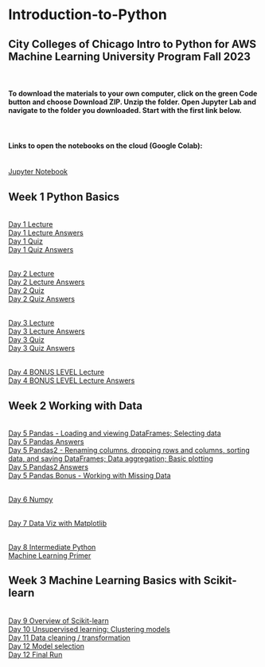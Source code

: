 # Introduction-to-Python
## City Colleges of Chicago Intro to Python for AWS Machine Learning University Program Fall 2023

#### <br><br>To download the materials to your own computer, click on the green Code button and choose Download ZIP. Unzip the folder. Open Jupyter Lab and navigate to the folder you downloaded. Start with the first link below. 
#### <br><br>Links to open the notebooks on the cloud (Google Colab):

<br>[Jupyter Notebook](https://colab.research.google.com/github/Milan-Chicago/Introduction-to-Python/blob/main/Day%201/MLU-JUPYTER-LAB/MLU-JUPYTER-LAB.ipynb)

## Week 1 Python Basics

<br>[Day 1 Lecture](https://colab.research.google.com/github/Milan-Chicago/Introduction-to-Python/blob/main/Day%201/day1Lecture.ipynb)
<br>[Day 1 Lecture Answers](https://colab.research.google.com/github/Milan-Chicago/Introduction-to-Python/blob/main/Day%201/day1Quiz-answers.ipynb)
<br>[Day 1 Quiz](https://colab.research.google.com/github/Milan-Chicago/Introduction-to-Python/blob/main/Day%201/day1Quiz.ipynb)
<br>[Day 1 Quiz Answers](https://colab.research.google.com/github/Milan-Chicago/Introduction-to-Python/blob/main/Day%201/day1Quiz-answers.ipynb)

<br>[Day 2 Lecture](https://colab.research.google.com/github/Milan-Chicago/Introduction-to-Python/blob/main/Day%202/day2Lecture.ipynb)
<br>[Day 2 Lecture Answers](https://colab.research.google.com/github/Milan-Chicago/Introduction-to-Python/blob/main/Day%202/day2Lecture-answers.ipynb)
<br>[Day 2 Quiz](https://colab.research.google.com/github/Milan-Chicago/Introduction-to-Python/blob/main/Day%202/day2Quiz.ipynb)
<br>[Day 2 Quiz Answers](https://colab.research.google.com/github/Milan-Chicago/Introduction-to-Python/blob/main/Day%202/day2Quiz-answers.ipynb)

<br>[Day 3 Lecture](https://colab.research.google.com/github/Milan-Chicago/Introduction-to-Python/blob/main/Day%203/day3Lecture.ipynb)
<br>[Day 3 Lecture Answers](https://colab.research.google.com/github/Milan-Chicago/Introduction-to-Python/blob/main/Day%203/day3Lecture-answers.ipynb)
<br>[Day 3 Quiz](https://colab.research.google.com/github/Milan-Chicago/Introduction-to-Python/blob/main/Day%203/day3Quiz.ipynb)
<br>[Day 3 Quiz Answers](https://colab.research.google.com/github/Milan-Chicago/Introduction-to-Python/blob/main/Day%203/day3Quiz-answers.ipynb)

<br>[Day 4 BONUS LEVEL Lecture](https://colab.research.google.com/github/https://github.com/Milan-Chicago/Introduction-to-Python/blob/main/Day%204/BONUS_LEVEL.ipynb)
<br>[Day 4 BONUS LEVEL Lecture Answers](https://colab.research.google.com/github/Milan-Chicago/Introduction-to-Python/blob/main/Day%204/BONUS_LEVEL-answers.ipynb)

## Week 2 Working with Data 

<br>[Day 5 Pandas - Loading and viewing DataFrames; Selecting data](https://colab.research.google.com/github/Milan-Chicago/Introduction-to-Python/blob/main/Day%205/pandas.ipynb)
<br>[Day 5 Pandas Answers](https://colab.research.google.com/github/https://github.com/Milan-Chicago/Introduction-to-Python/blob/main/Day%205/pandas-Answers.ipynb)
<br>[Day 5 Pandas2 - Renaming columns, dropping rows and columns, sorting data, and saving DataFrames; Data aggregation; Basic plotting](https://colab.research.google.com/github/https://github.com/Milan-Chicago/Introduction-to-Python/blob/main/Day%205/pandas2.ipynb)
<br>[Day 5 Pandas2 Answers](https://colab.research.google.com/github/https://github.com/Milan-Chicago/Introduction-to-Python/blob/main/Day%205/pandas2-Answers.ipynb)
<br>[Day 5 Pandas Bonus - Working with Missing Data](https://colab.research.google.com/github/https://github.com/Milan-Chicago/Introduction-to-Python/blob/main/Day%205%20Pandas/pandasBonus.ipynb)

<br>[Day 6 Numpy ](https://github.com/Milan-Chicago/Introduction-to-Python/tree/main/Day%206%20Numpy)

<br>[Day 7 Data Viz with Matplotlib](https://github.com/Milan-Chicago/Introduction-to-Python/tree/main/Day%207%20Data%20Viz%20with%20Matplotlib)

<br>[Day 8 Intermediate Python](https://github.com/Milan-Chicago/Introduction-to-Python/tree/main/Day%208%20Intermediate%20Python)
<br>[Machine Learning Primer](https://github.com/Milan-Chicago/Introduction-to-Python/tree/main/Day%209%20Week%203%20Machine%20Learning)

## Week 3 Machine Learning Basics with Scikit-learn
<br>[Day 9 Overview of Scikit-learn](https://github.com/Milan-Chicago/Introduction-to-Python/blob/main/Day%209%20Week%203%20Machine%20Learning/Day_1.ipynb)
<br>[Day 10 Unsupervised learning: Clustering models](https://github.com/Milan-Chicago/Introduction-to-Python/blob/main/Day%209%20Week%203%20Machine%20Learning/Day_2.ipynb)
<br>[Day 11 Data cleaning / transformation](https://github.com/Milan-Chicago/Introduction-to-Python/blob/main/Day%209%20Week%203%20Machine%20Learning/Day_3.ipynb)
<br>[Day 12 Model selection](https://github.com/Milan-Chicago/Introduction-to-Python/blob/main/Day%209%20Week%203%20Machine%20Learning/Day_4.ipynb)
<br>[Day 12 Final Run](https://github.com/Milan-Chicago/Introduction-to-Python/blob/main/Day%209%20Week%203%20Machine%20Learning/Day_5.ipynb)
